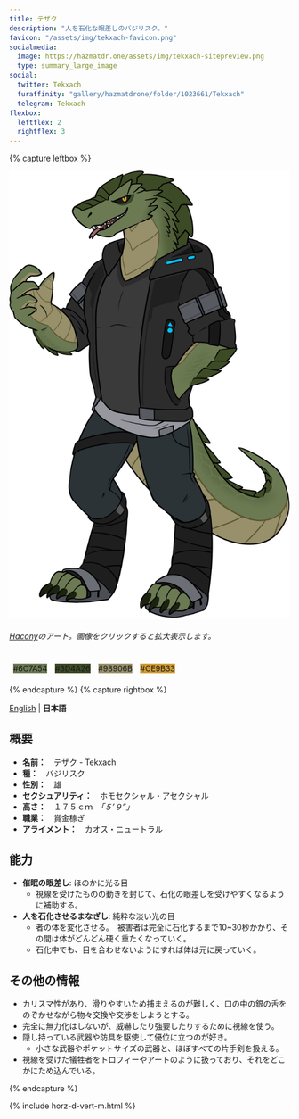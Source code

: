 ```yaml
---
title: テザク
description: "人を石化な眼差しのバジリスク。"
favicon: "/assets/img/tekxach-favicon.png"
socialmedia:
  image: https://hazmatdr.one/assets/img/tekxach-sitepreview.png
  type: summary_large_image
social:
  twitter: Tekxach
  furaffinity: "gallery/hazmatdrone/folder/1023661/Tekxach"
  telegram: Tekxach
flexbox:
  leftflex: 2
  rightflex: 3
---
```


{% capture leftbox %}

[![キャラクターシート](/assets/img/2021JulyTekxach2.png)](/assets/img/2021JulyTekxach2.png)
###### [Hacony](https://www.furaffinity.net/user/qundium)のアート。画像をクリックすると拡大表示します。
<span style="display: flex; flex-wrap: wrap">
	<span style="padding: 0.5em"><span class="colorbox darktext" style="background-color: #6C7A54">#6C7A54</span></span>
	<span style="padding: 0.5em"><span class="colorbox lighttext" style="background-color: #3D4A26">#3D4A26</span></span>
	<span style="padding: 0.5em"><span class="colorbox darktext" style="background-color: #98906B">#98906B</span></span>
	<span style="padding: 0.5em"><span class="colorbox darktext" style="background-color: #CE9B33">#CE9B33</span></span>
</span>

{% endcapture %}
{% capture rightbox %}

[English](https://hazmatdr.one/tekxach/) | **日本語**
## 概要
- **名前：**　テザク - Tekxach
- **種：**　バジリスク
- **性別：**　雄
- **セクシュアリティ：**　ホモセクシャル・アセクシャル
- **高さ：**　１７５ｃｍ　*「５’９”」*
- **職業：**　賞金稼ぎ
- **アライメント：**　カオス・ニュートラル

## 能力
* **催眠の眼差し**: ほのかに光る目
  * 視線を受けたものの動きを封じて、石化の眼差しを受けやすくなるように補助する。
* **人を石化させるまなざし**: 純粋な淡い光の目
  * 者の体を変化させる。　被害者は完全に石化するまで10~30秒かかり、その間は体がどんどん硬く重たくなっていく。
  * 石化中でも、目を合わせないようにすれば体は元に戻っていく。

## その他の情報
* カリスマ性があり、滑りやすいため捕まえるのが難しく、口の中の銀の舌をのぞかせながら物々交換や交渉をしようとする。
* 完全に無力化はしないが、威嚇したり強要したりするために視線を使う。
* 隠し持っている武器や防具を駆使して優位に立つのが好き。
  * 小さな武器やポケットサイズの武器と、ほぼすべての片手剣を扱える。
* 視線を受けた犠牲者をトロフィーやアートのように扱っており、それをどこかにため込んでいる。

{% endcapture %}

<!-- Turns capture groups into a flex box. Must come after capture groups. -->
{% include horz-d-vert-m.html %}
